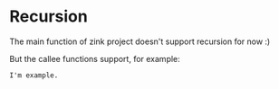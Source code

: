 # Recursion

The main function of zink project doesn't support recursion for now :)

But the callee functions support, for example:

```
I'm example.
```
